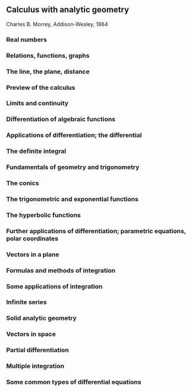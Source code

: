 ## Calculus with analytic geometry

Charles B. Morrey, Addison-Wesley, 1964

### Real numbers

### Relations, functions, graphs

### The line, the plane, distance

### Preview of the calculus

### Limits and continuity

### Differentiation of algebraic functions

### Applications of differentiation; the differential

### The definite integral

### Fundamentals of geometry and trigonometry

### The conics

### The trigonometric and exponential functions

### The hyperbolic functions

### Further applications of differentiation; parametric equations, polar coordinates

### Vectors in a plane

### Formulas and methods of integration

### Some applications of integration

### Infinite series

### Solid analytic geometry

### Vectors in space

### Partial differentiation

### Multiple integration

### Some common types of differential equations

### 